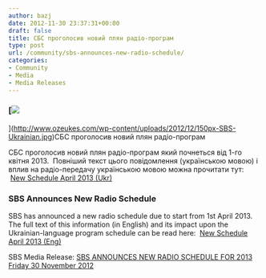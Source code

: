 ```yaml
---
author: bazj
date: 2012-11-30 23:37:31+00:00
draft: false
title: CБC проголосив новий плян радіо-програм
type: post
url: /community/sbs-announces-new-radio-schedule/
categories:
- Community
- Media
- Media Releases
---
```


### [![](http://www.ozeukes.com/wp-content/uploads/2012/12/150px-SBS-Ukrainian.jpg)
](http://www.ozeukes.com/wp-content/uploads/2012/12/150px-SBS-Ukrainian.jpg)CБC проголосив новий плян радіо-програм


CБC проголосив новий плян радіо-програм який почнеться від 1-го квітня 2013.  Повніший текст цього повідомлення (українською мовою) і вплив на радіо-передачу українською мовою можна прочитати тут:  [New Schedule April 2013 (Ukr)](http://www.ozeukes.com/wp-content/uploads/2012/12/New-Schedule-April-2013-Ukr.pdf)


### SBS Announces New Radio Schedule


SBS has announced a new radio schedule due to start from 1st April 2013.  The full text of this information (in English) and its impact upon the Ukrainian-language program schedule can be read here:  [New Schedule April 2013 (Eng)](http://www.ozeukes.com/wp-content/uploads/2012/12/New-Schedule-April-2013-Eng.pdf)



SBS Media Release: [SBS ANNOUNCES NEW RADIO SCHEDULE FOR 2013 Friday 30 November 2012](http://www.ozeukes.com/wp-content/uploads/2012/12/SBS-ANNOUNCES-NEW-RADIO-SCHEDULE-FOR-2013-Friday-30-November-2012.pdf)
